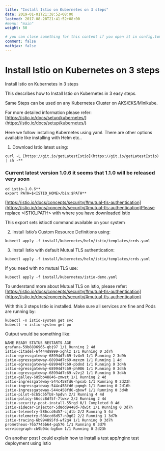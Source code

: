 ```yaml
---
title: "Install Istio on Kubernetes on 3 steps"
date: 2019-01-01T21:38:52+08:00
lastmod: 2017-08-28T21:41:52+08:00
#menu: "main"
weight: 50

# you can close something for this content if you open it in config.toml.
comment: false
mathjax: false
---
```

# Install Istio on Kubernetes on 3 steps

Install Istio on Kubernetes in 3 steps

This describes how to Install Istio on Kubernetes in 3 easy steps.

Same Steps can be used on any Kubernetes Cluster on AKS/EKS/Minikube.

For more detailed information please refer: [https://istio.io/docs/setup/kubernetes/](https://istio.io/docs/setup/kubernetes/)

Here we follow installing Kubernetes using yaml. There are other options available like installing with Helm etc..

1. Download Istio latest using:

```console
curl -L [https://git.io/getLatestIstio](https://git.io/getLatestIstio) | sh -**
```
### Current latest version 1.0.6 it seems that 1.1.0 will be released very soon

```console
cd istio-1.0.6**
export PATH=$<ISTIO_HOME>/bin:$PATH**
```
[https://istio.io/docs/concepts/security/#mutual-tls-authentication](https://istio.io/docs/concepts/security/#mutual-tls-authentication)Please replace <ISTIO_PATH> with where you have downloaded Istio

This export sets istioctl command available on your system

2. Install Istio’s Custom Resource Definitions using:

```console 
kubectl apply -f install/kubernetes/helm/istio/templates/crds.yaml
```
3. Install Istio with default Mutual TLS authentication:
```console
kubectl apply -f install/kubernetes/helm/istio/templates/crds.yaml
```
If you need with no mutual TLS use:
```console
kubectl apply -f install/kubernetes/istio-demo.yaml
```
To understand more about Mutual TLS on Istio, please refer: [https://istio.io/docs/concepts/security/#mutual-tls-authentication](https://istio.io/docs/concepts/security/#mutual-tls-authentication)

With this 3 steps Istio is installed. Make sure all services are fine and Pods are running by:

```console
kubectl -n istio-system get svc
kubectl -n istio-system get po
```
Output would be something like:
```console
NAME READY STATUS RESTARTS AGE
grafana-59b8896965-qbj97 1/1 Running 2 4d
istio-citadel-6f444d9999-xghlz 1/1 Running 0 3d7h
istio-egressgateway-68994d7c69-lv4v5 1/1 Running 2 3d9h
istio-egressgateway-68994d7c69-mzxzm 1/1 Running 1 4d
istio-egressgateway-68994d7c69-pbdnd 1/1 Running 0 3d4h
istio-egressgateway-68994d7c69-ph986 1/1 Running 0 3d4h
istio-egressgateway-68994d7c69-v2vj2 1/1 Running 0 3d4h
istio-galley-685bb48846-zmwzt 1/1 Running 2 4d
istio-ingressgateway-544c458fd6-hpsxb 1/1 Running 0 2d23h
istio-ingressgateway-544c458fd6-pqmgh 1/1 Running 0 2d16h
istio-ingressgateway-544c458fd6-qbxwf 1/1 Running 0 3d4h
istio-pilot-6cb5c55fb8-hpdvn 2/2 Running 4 4d
istio-policy-66ccc8df5f-7lwxv 2/2 Running 2 4d
istio-security-post-install-55rqd 0/1 Completed 0 4d
istio-sidecar-injector-5d8dd9448d-7dw5t 1/1 Running 0 3d7h
istio-telemetry-586ccd6d57-cjdtb 2/2 Running 5 4d
istio-telemetry-586ccd6d57-n9g62 2/2 Running 1 3d7h
istio-tracing-6b994895fd-wf2g4 1/1 Running 0 3d7h
prometheus-76b7745b64-pq576 1/1 Running 0 3d7h
servicegraph-cb9b94c-bg8xm 1/1 Running 0 2d23h
```
On another post I could explain how to install a test app/nginx test deployment using Istio
